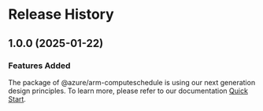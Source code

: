 # Release History
    
## 1.0.0 (2025-01-22)

### Features Added

The package of @azure/arm-computeschedule is using our next generation design principles. To learn more, please refer to our documentation [Quick Start](https://aka.ms/azsdk/js/mgmt/quickstart).
